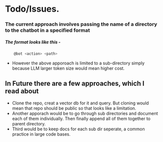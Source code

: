 # Todo/Issues.

### The current approach involves passing the name of a directory to the chatbot in a specified format

##### The format looks like this - 
``` ts
    @bot <action> <path>
```

- However the above apporoach is limited to a sub-directory simply because LLM larger token size would mean higher cost.

## In Future there are a few approaches, which I read about 
- Clone the repo, creat a vector db for it and query. But cloning would mean that repo should be public so that looks like a limitation.
- Another apporach would be to go through sub directories and document each of them individually. Then finally append all of them together to parent directory.
- Third would be to keep docs for each sub dir seperate, a common practice in large code bases. 
